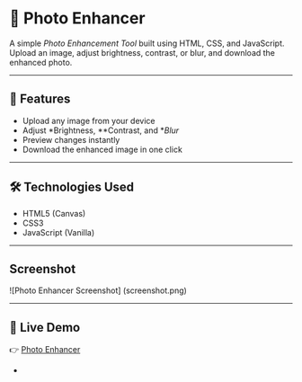 # 📸 Photo Enhancer

A simple *Photo Enhancement Tool* built using HTML, CSS, and JavaScript.  
Upload an image, adjust brightness, contrast, or blur, and download the enhanced photo.

---

## 🌟 Features
- Upload any image from your device
- Adjust *Brightness, **Contrast, and **Blur*
- Preview changes instantly
- Download the enhanced image in one click

---

## 🛠 Technologies Used
- HTML5 (Canvas)
- CSS3
- JavaScript (Vanilla)

---

## Screenshot
![Photo Enhancer Screenshot] (screenshot.png)

---

## 🚀 Live Demo
👉 [Photo Enhancer](https://xyzvikram.github.io/photo-enhancer/)

-

